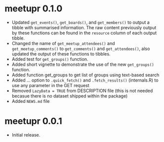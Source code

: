 # meetupr 0.1.0

* Updated `get_events()`, `get_boards()`, and `get_members()` to output a tibble with summarised information. The raw content previously output by these functions can be found in the `resource` column of each output tibble.  
* Changed the name of `get_meetup_attendees()` and `get_meetup_comments()` to `get_comments()` and `get_attendees()`, also updated the output of these functions to tibbles.
* Added test for `get_groups()` function.
* Added short vignette to demonstrate the use of the new `get_groups()` function.
* Added function get_groups to get list of groups using text-based search
* Added ... option to `.quick_fetch()` and `.fetch_results()` (internals.R) to use any parameter in the GET request 
* Removed `LazyData = TRUE` from DESCRIPTION file (this is not needed becasue there is no dataset shipped within the package)
* Added `NEWS.md` file

# meetupr 0.0.1

* Initial release.
